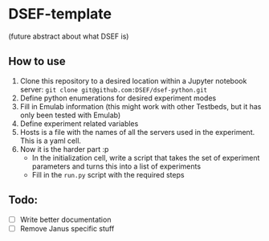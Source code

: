 # DSEF-template
(future abstract about what DSEF is)

## How to use
1. Clone this repository to a desired location within a Jupyter notebook server: `git clone git@github.com:DSEF/dsef-python.git`
2. Define python enumerations for desired experiment modes
3. Fill in Emulab information (this might work with other Testbeds, but it has only been tested with Emulab)
4. Define experiment related variables
5. Hosts is a file with the names of all the servers used in the experiment. This is a yaml cell.
6. Now it is the harder part :p
   - In the initialization cell, write a script that takes the set of experiment parameters and turns this into a list of experiments
   - Fill in the `run.py` script with the required steps
   
## Todo:
- [ ] Write better documentation
- [ ] Remove Janus specific stuff
